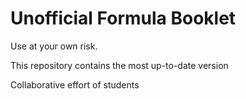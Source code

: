 # Unofficial Formula Booklet
Use at your own risk.

This repository contains the most up-to-date version

Collaborative effort of students
